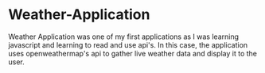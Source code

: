 # Weather-Application
Weather Application was one of my first applications as I was learning javascript and learning to read and use api's. In this case, the application uses openweathermap's api to gather live weather data and display it to the user.
